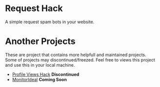 # Request Hack
A simple request spam bots in your website.

# Another Projects
These are project that contains more helpfull and maintained projects. Some of projects may discontinued/freezed.
Feel free to views this project and use this in your local machine.
- [Profile Views Hack](https://github.com/xqwtxon/profile-views-hack) **Discontinued**
- [MonitorIdeal](https://github.com/xqwtxon/monitorideal) **Coming Soon**
